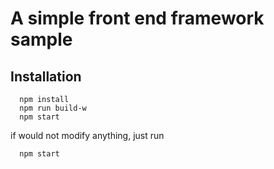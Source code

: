 # A simple front end framework sample

## Installation

```
  npm install
  npm run build-w
  npm start
```
if would not modify anything, just run 
```
  npm start
```

